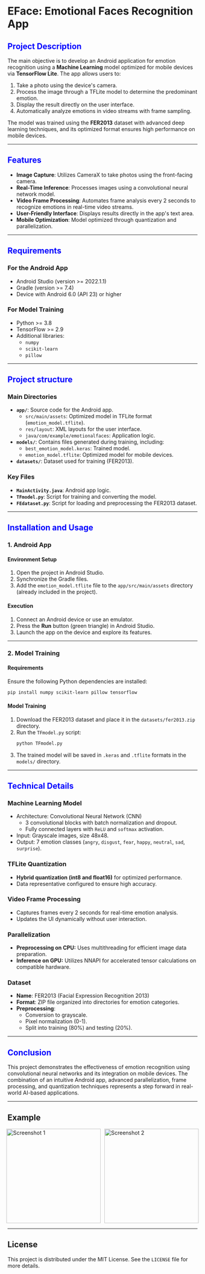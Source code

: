 # EFace: Emotional Faces Recognition App

## <span style="color:blue;">Project Description</span>

The main objective is to develop an Android application for emotion recognition using a **Machine Learning** model optimized for mobile devices via **TensorFlow Lite**. The app allows users to:

1. Take a photo using the device's camera.
2. Process the image through a TFLite model to determine the predominant emotion.
3. Display the result directly on the user interface.
4. Automatically analyze emotions in video streams with frame sampling.

The model was trained using the **FER2013** dataset with advanced deep learning techniques, and its optimized format ensures high performance on mobile devices.

---

## <span style="color:blue;">Features</span>
- **Image Capture**: Utilizes CameraX to take photos using the front-facing camera.
- **Real-Time Inference**: Processes images using a convolutional neural network model.
- **Video Frame Processing**: Automates frame analysis every 2 seconds to recognize emotions in real-time video streams.
- **User-Friendly Interface**: Displays results directly in the app's text area.
- **Mobile Optimization**: Model optimized through quantization and parallelization.

---

## <span style="color:blue;">Requirements</span>

### For the Android App
- Android Studio (version >= 2022.1.1)
- Gradle (version >= 7.4)
- Device with Android 6.0 (API 23) or higher

### For Model Training
- Python >= 3.8
- TensorFlow >= 2.9
- Additional libraries:
  - `numpy`
  - `scikit-learn`
  - `pillow`

---

## <span style="color:blue;">Project structure</span>

### Main Directories
- **`app/`**: Source code for the Android app.
  - `src/main/assets`: Optimized model in TFLite format (`emotion_model.tflite`).
  - `res/layout`: XML layouts for the user interface.
  - `java/com/example/emotionalfaces`: Application logic.
- **`models/`**: Contains files generated during training, including:
  - `best_emotion_model.keras`: Trained model.
  - `emotion_model.tflite`: Optimized model for mobile devices.
- **`datasets/`**: Dataset used for training (FER2013).

### Key Files
- **`MainActivity.java`**: Android app logic.
- **`TFmodel.py`**: Script for training and converting the model.
- **`FEdataset.py`**: Script for loading and preprocessing the FER2013 dataset.

---
## <span style="color:blue;">Installation and Usage</span>

### 1. Android App

#### **Environment Setup**
1. Open the project in Android Studio.
2. Synchronize the Gradle files.
3. Add the `emotion_model.tflite` file to the `app/src/main/assets` directory (already included in the project).

#### **Execution**
1. Connect an Android device or use an emulator.
2. Press the **Run** button (green triangle) in Android Studio.
3. Launch the app on the device and explore its features.

---

### 2. Model Training

#### **Requirements**
Ensure the following Python dependencies are installed:
```bash
pip install numpy scikit-learn pillow tensorflow
```

#### **Model Training**
1. Download the FER2013 dataset and place it in the `datasets/fer2013.zip` directory.
2. Run the `TFmodel.py` script:
   ```bash
   python TFmodel.py
   ```
3. The trained model will be saved in `.keras` and `.tflite` formats in the `models/` directory.

---

## <span style="color:blue;">Technical Details</span>

### **Machine Learning Model**
- Architecture: Convolutional Neural Network (CNN)
  - 3 convolutional blocks with batch normalization and dropout.
  - Fully connected layers with `ReLU` and `softmax` activation.
- Input: Grayscale images, size 48x48.
- Output: 7 emotion classes (`angry`, `disgust`, `fear`, `happy`, `neutral`, `sad`, `surprise`).

### **TFLite Quantization**
- **Hybrid quantization (int8 and float16)** for optimized performance.
- Data representative configured to ensure high accuracy.

### **Video Frame Processing**
- Captures frames every 2 seconds for real-time emotion analysis.
- Updates the UI dynamically without user interaction.

### **Parallelization**
- **Preprocessing on CPU:** Uses multithreading for efficient image data preparation.
- **Inference on GPU:** Utilizes NNAPI for accelerated tensor calculations on compatible hardware.

### **Dataset**
- **Name**: FER2013 (Facial Expression Recognition 2013)
- **Format**: ZIP file organized into directories for emotion categories.
- **Preprocessing**:
  - Conversion to grayscale.
  - Pixel normalization (0-1).
  - Split into training (80%) and testing (20%).

---

## <span style="color:blue;">Conclusion</span>

This project demonstrates the effectiveness of emotion recognition using convolutional neural networks and its integration on mobile devices. The combination of an intuitive Android app, advanced parallelization, frame processing, and quantization techniques represents a step forward in real-world AI-based applications.

---

## Example

<div style="display: flex; justify-content: center; gap: 10px;">
  <img src="images/Screenshot_20241228-211428_EmotionalFaces.jpg" alt="Screenshot 1" width="250">
  <img src="images/Screenshot_20241228-211454_EmotionalFaces.jpg" alt="Screenshot 2" width="250">
</div>

---

## License
This project is distributed under the MIT License. See the `LICENSE` file for more details.
